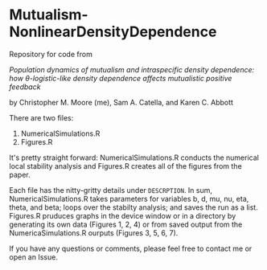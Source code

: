 # Mutualism-NonlinearDensityDependence
Repository for code from

*Population dynamics of mutualism and intraspecific density dependence: how θ-logistic-like density dependence affects mutualistic positive feedback*

by Christopher M. Moore (me), Sam A. Catella, and Karen C. Abbott

There are two files:

1. NumericalSimulations.R
2. Figures.R

It's pretty straight forward: NumericalSimulations.R conducts the numerical local stability analysis and Figures.R creates all of the figures from the paper.

Each file has the nitty-gritty details under `DESCRPTION`.  In sum, NumericalSimulations.R takes parameters for variables b, d, mu, nu, eta, theta, and beta; loops over the stabilty analysis; and saves the run as a list.  Figures.R pruduces graphs in the device window or in a directory by generating its own data (Figures 1, 2, 4) or from saved output from the NumericaSimulations.R ourputs (Figures 3, 5, 6, 7).

If you have any questions or comments, please feel free to contact me or open an Issue.
